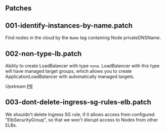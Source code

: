 ## Patches

## 001-identify-instances-by-name.patch

Find nodes in the cloud by the `Name` tag containing Node privateDNSName.

## 002-non-type-lb.patch

Ability to create LoadBalancer with type `none`. LoadBalancer with this type will have managed target groups,
 which allows you to create ApplicationLoadBalancer with automatically managed targets.

Upstream [PR](https://github.com/kubernetes/cloud-provider-aws/pull/429)

## 003-dont-delete-ingress-sg-rules-elb.patch

We shouldn't delete Ingress SG rule, if it allows access from configured "ElbSecurityGroup", so that we won't disrupt access to Nodes from other ELBs.

